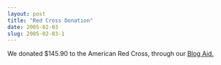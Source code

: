 ```yaml
---
layout: post
title: "Red Cross Donation"
date: 2005-02-03
slug: 2005-02-03-1
---
```


We donated $145.90 to the American Red Cross, through our  [Blog Aid.](http://www.blogaid.org.uk) 
